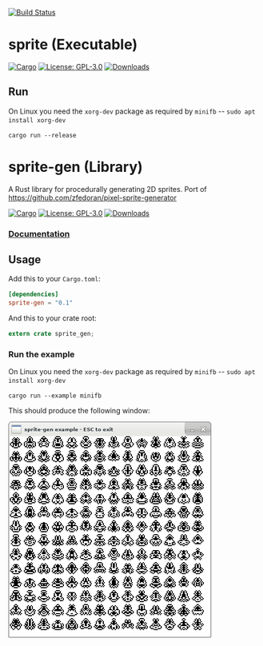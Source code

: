 [![Build Status](https://travis-ci.org/tversteeg/sprite-gen.svg?branch=master)](https://travis-ci.org/tversteeg/sprite-gen)

# sprite (Executable)

[![Cargo](https://img.shields.io/crates/v/sprite.svg)](https://crates.io/crates/sprite) [![License: GPL-3.0](https://img.shields.io/crates/l/sprite.svg)](#license) [![Downloads](https://img.shields.io/crates/d/sprite.svg)](#downloads)

## Run

On Linux you need the `xorg-dev` package as required by `minifb` -- `sudo apt install xorg-dev`

    cargo run --release

# sprite-gen (Library)

A Rust library for procedurally generating 2D sprites. Port of https://github.com/zfedoran/pixel-sprite-generator

[![Cargo](https://img.shields.io/crates/v/sprite-gen.svg)](https://crates.io/crates/sprite-gen) [![License: GPL-3.0](https://img.shields.io/crates/l/sprite-gen.svg)](#license) [![Downloads](https://img.shields.io/crates/d/sprite-gen.svg)](#downloads)

### [Documentation](https://docs.rs/sprite-gen/)

## Usage

Add this to your `Cargo.toml`:

```toml
[dependencies]
sprite-gen = "0.1"
```

And this to your crate root:

```rust
extern crate sprite_gen;
```

### Run the example

On Linux you need the `xorg-dev` package as required by `minifb` -- `sudo apt install xorg-dev`

    cargo run --example minifb

This should produce the following window:

![Example](img/example.png?raw=true)
